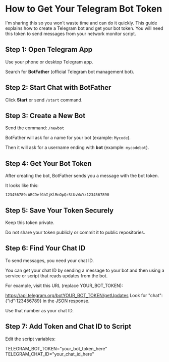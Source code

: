 # How to Get Your Telegram Bot Token

I'm sharing this so you won’t waste time and can do it quickly. This guide explains how to create a Telegram bot and get your bot token. You will need this token to send messages from your network monitor script.

## Step 1: Open Telegram App

Use your phone or desktop Telegram app.

Search for **BotFather** (official Telegram bot management bot).

## Step 2: Start Chat with BotFather

Click **Start** or send `/start` command.

## Step 3: Create a New Bot

Send the command: `/newbot`

BotFather will ask for a name for your bot (example: `Mycode`).

Then it will ask for a username ending with **bot** (example: `mycodebot`).

## Step 4: Get Your Bot Token

After creating the bot, BotFather sends you a message with the bot token.

It looks like this:

```plaintext
123456789:ABCDefGhIjKlMnOpQrStUvWxYz1234567890
```
## Step 5: Save Your Token Securely
Keep this token private.

Do not share your token publicly or commit it to public repositories.

## Step 6: Find Your Chat ID
To send messages, you need your chat ID.

You can get your chat ID by sending a message to your bot and then using a service or script that reads updates from the bot.

For example, visit this URL (replace YOUR_BOT_TOKEN):

https://api.telegram.org/botYOUR_BOT_TOKEN/getUpdates
Look for "chat":{"id":123456789} in the JSON response.

Use that number as your chat ID.

## Step 7: Add Token and Chat ID to Script
Edit the script variables:

TELEGRAM_BOT_TOKEN="your_bot_token_here"
TELEGRAM_CHAT_ID="your_chat_id_here"
